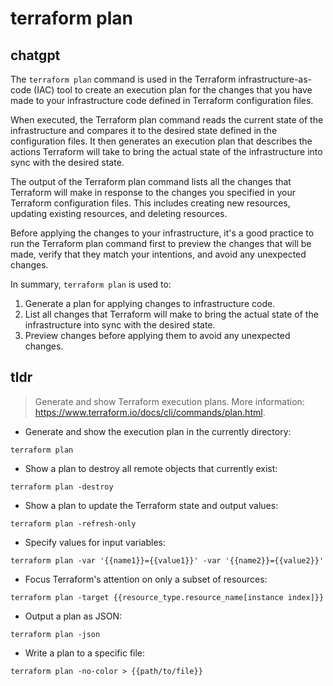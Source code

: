 # terraform plan 
## chatgpt 
The `terraform plan` command is used in the Terraform infrastructure-as-code (IAC) tool to create an execution plan for the changes that you have made to your infrastructure code defined in Terraform configuration files. 

When executed, the Terraform plan command reads the current state of the infrastructure and compares it to the desired state defined in the configuration files. It then generates an execution plan that describes the actions Terraform will take to bring the actual state of the infrastructure into sync with the desired state. 

The output of the Terraform plan command lists all the changes that Terraform will make in response to the changes you specified in your Terraform configuration files. This includes creating new resources, updating existing resources, and deleting resources. 

Before applying the changes to your infrastructure, it's a good practice to run the Terraform plan command first to preview the changes that will be made, verify that they match your intentions, and avoid any unexpected changes. 

In summary, `terraform plan` is used to:

1. Generate a plan for applying changes to infrastructure code.
2. List all changes that Terraform will make to bring the actual state of the infrastructure into sync with the desired state.
3. Preview changes before applying them to avoid any unexpected changes. 

## tldr 
 
> Generate and show Terraform execution plans.
> More information: <https://www.terraform.io/docs/cli/commands/plan.html>.

- Generate and show the execution plan in the currently directory:

`terraform plan`

- Show a plan to destroy all remote objects that currently exist:

`terraform plan -destroy`

- Show a plan to update the Terraform state and output values:

`terraform plan -refresh-only`

- Specify values for input variables:

`terraform plan -var '{{name1}}={{value1}}' -var '{{name2}}={{value2}}'`

- Focus Terraform's attention on only a subset of resources:

`terraform plan -target {{resource_type.resource_name[instance index]}}`

- Output a plan as JSON:

`terraform plan -json`

- Write a plan to a specific file:

`terraform plan -no-color > {{path/to/file}}`
